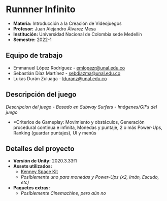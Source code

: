 # Runnner Infinito
- **Materia:** Introducción a la Creación de Videojuegos
- **Profesor:** Juan Alejandro Álvarez Mesa
- **Institución:** Universidad Nacional de Colombia sede Medellín
- **Semestre:** 2022-1

## Equipo de trabajo
- Emmanuel López Rodríguez - [emlopezr@unal.edu.co](mailto:emlopezr@unal.edu.co)
- Sebastián Díaz Martínez - [sebdiazma@unal.edu.co](mailto:sebdiazma@unal.edu.co)
- Lukas Durán Zuluaga - [lduranz@unal.edu.co](mailto:lduranz@unal.edu.co)

## Descripción del juego
*Descripcion del juego - Basado en Subway Surfers - Imágenes/GIFs del juego*
- *Criterios de Gameplay: Movimiento y obstáculos, Generación procedural continua e infinita, Monedas y puntaje, 2 o más Power-Ups, Ranking (guardar puntajes), UI y menús

## Detalles del proyecto
- **Versión de Unity:** 2020.3.33f1
- **Assets utilizados:**
  - [Kenney Space Kit](https://www.kenney.nl/assets/space-kit)
  - *Posiblemente uno para monedas y Power-Ups (x2, Imán, Escudo, etc)*
- **Paquetes extras:**
  - *Posiblemente Cinemachine, pero aún no*
